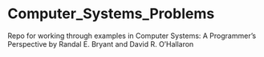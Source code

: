 # Computer_Systems_Problems
Repo for working through examples in Computer Systems: A Programmer’s Perspective by Randal E. Bryant and David R. O’Hallaron

